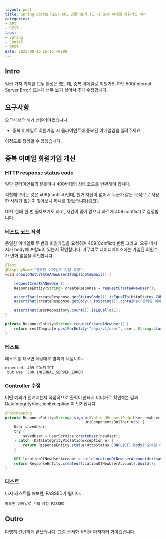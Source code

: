 ```yaml
---
layout: post
title: Spring Boot로 REST API 만들어보기 (1)-1 중복 이메일 회원가입 처리
categories:
- API
- REST
tags:
- Spring
- JUnit5
- REST
date: 2023-08-15 16:16 +0900
---
```

## Intro

일곱 가지 과제를 모두 완성은 했는데, 중복 이메일로 회원가입 하면 500(Internal Server Error) 뜨는게 너무 보기 싫어서 추가 수정합니다.

## 요구사항

요구사항은 제가 만들어야겠습니다.

- 중복 이메일로 회원가입 시 클라이언트에 중복된 이메일임을 알려주세요.

이정도로 정리할 수 있겠습니다.

## 중복 이메일 회원가입 개선

### HTTP response status code

일단 클라이언트의 잘못이니 400번대의 상태 코드를 반환해야 합니다.

적합해보이는 것은 409(conflict)인데, 뭔가 자신이 없어서 누군가 같은 목적으로 사용한 사례가 없는지 찾아보니 하나를 찾았습니다([링크](https://is.docs.wso2.com/en/latest/apis/use-the-self-sign-up-rest-apis/#/Self%20Register/post_me)).

GPT 한테 한 번 물어보기도 하고, 시간이 많이 없으니 빠르게 409(conflict)로 결정합니다.

### 테스트 코드 작성

동일한 이메일로 두 번의 회원가입을 요청하여 409(Conflict) 반환 그리고, 오류 메시지가 body에 포함되어 있는지 확인합니다. 마무리로 데이터베이스에는 가입된 회원수가 변화 없음을 확인합니다.

```java
@Test
@DisplayName("중복된 이메일로 가입 요청")
void shouldNotCreateANewUserIfDuplicateEmail() {

    requestCreateANewUser();
    ResponseEntity<String> createResponse = requestCreateANewUser();

    assertThat(createResponse.getStatusCode()).isEqualTo(HttpStatus.CONFLICT);
    assertThat(createResponse.getBody().toString()).contains("중복된 이메일 입니다.");

    assertThat(userRepository.count()).isEqualTo(1);
}

private ResponseEntity<String> requestCreateANewUser() {
    return restTemplate.postForEntity("/api/v1/user", user, String.class);
}
```

### 테스트

테스트를 해보면 예상대로 결과가 나옵니다.

```
expected: 409 CONFLICT
 but was: 500 INTERNAL_SERVER_ERROR
```

### Controller 수정

어떤 예외가 던져지는지 직접적으로 출력이 안돼서 디버거로 확인해본 결과 DataIntegrityViolationException 이 던져집니다.

```java
@PostMapping
private ResponseEntity<String> signUp(@Valid @RequestBody User newUser,
                                    UriComponentsBuilder ucb) {
    User savedUser;
    try {
        savedUser = userService.createUser(newUser);
    } catch (DataIntegrityViolationException e) {
        return ResponseEntity.status(HttpStatus.CONFLICT).body("중복된 이메일 입니다.");
    }

    URI locationOfNewUserAccount = buildLocationOfNewUserAccountUri(savedUser, ucb);
    return ResponseEntity.created(locationOfNewUserAccount).build();
}
```

### 테스트

다시 테스트를 해보면, PASSED가 됩니다.

```
중복된 이메일로 가입 요청 PASSED
```

## Outro

다행히 간단하게 끝났습니다. 그럼 문서화 작업을 마저하러 가야겠습니다.
